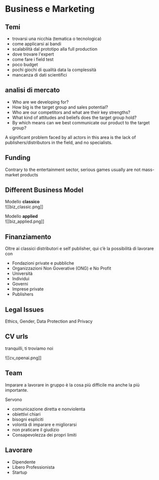 # Business e Marketing

## Temi
- trovarsi una nicchia (tematica o tecnologica)
- come applicarsi ai bandi
- scalabilità dal prototipo alla full production
- dove trovare l'expert
- come fare i field test
- poco budget
- pochi giochi di qualità data la complessità
- mancanza di dati scientifici

## analisi di mercato

- Who are we developing for?
- How big is the target group and sales potential?
- Who are our competitors and what are their key strengths?
- What kind of attitudes and beliefs does the target group hold?
- By which means can we best communicate our product to the target group?

A significant problem faced by all actors in this area is the lack of publishers/distributors in the field, and no specialists.

## Funding
Contrary to the entertainment sector, serious games usually are not mass-market products

## Different Business Model

Modello **classico**  
![[biz_classic.png]]

Modello **applied**  
![[biz_applied.png]]

## Finanziamento

Oltre ai classici distributori e self publisher, qui c’è la possibilità di lavorare con

- Fondazioni private e pubbliche
- Organizzazioni Non Goverative (ONG) e No Profit
- Università
- Individui
- Governi
- Imprese private
- Publishers

## Legal Issues
Ethics, Gender, Data Protection and Privacy

## CV urls
tranquilli, ti troviamo noi

![[cv_openai.png]]

## Team
Imparare a lavorare in gruppo è la cosa più difficile ma anche la più importante.

Servono
- comunicazione diretta e nonviolenta
- obiettivi chiari 
- bisogni espliciti
- volontà di imparare e migliorarsi
- non praticare il giudizio
- Consapevolezza dei propri limiti

## Lavorare
- Dipendente
- Libero Professionista
- Startup
